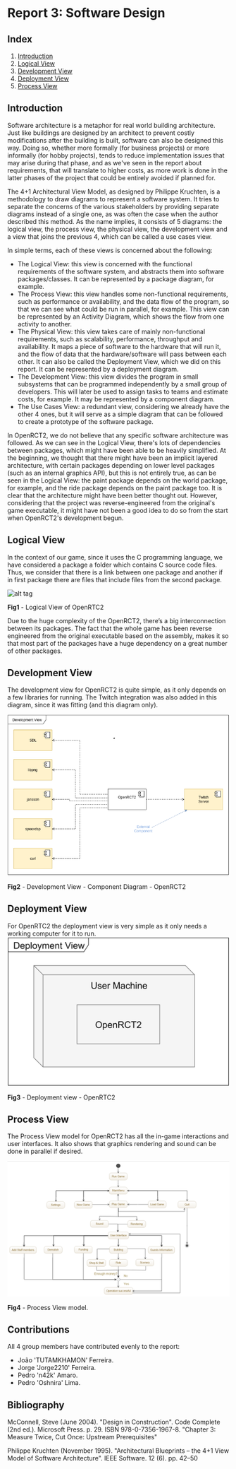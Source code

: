 # Report 3: Software Design

## Index
 1. [Introduction](#introduction)
 2. [Logical View](#logical_view)
 3. [Development View](#development_view)
 4. [Deployment View](#deployment_view)
 4. [Process View](#process_view)


## Introduction<a name="introduction"></a>
Software architecture is a metaphor for real world building architecture. Just like buildings are designed by an architect to prevent costly modifications after the building is built, software can also be designed this way. Doing so, whether more formally (for business projects) or more informally (for hobby projects), tends to reduce implementation issues that may arise during that phase, and as we've seen in the report about requirements, that will translate to higher costs, as more work is done in the latter phases of the project that could be entirely avoided if planned for.

The 4+1 Architectural View Model, as designed by Philippe Kruchten, is a methodology to draw diagrams to represent a software system. It tries to separate the concerns of the various stakeholders by providing separate diagrams instead of a single one, as was often the case when the author described this method. As the name implies, it consists of 5 diagrams: the logical view, the process view, the physical view, the development view and a view that joins the previous 4, which can be called a use cases view.

In simple terms, each of these views is concerned about the following:
* The Logical View: this view is concerned with the functional requirements of the software system, and abstracts them into software packages/classes. It can be represented by a package diagram, for example.
* The Process View: this view handles some non-functional requirements, such as performance or availability, and the data flow of the program, so that we can see what could be run in parallel, for example. This view can be represented by an Activity Diagram, which shows the flow from one activity to another.
* The Physical View: this view takes care of mainly non-functional requirements, such as scalability, performance, throughput and availability. It maps a piece of software to the hardware that will run it, and the flow of data that the hardware/software will pass between each other. It can also be called the Deployment View, which we did on this report. It can be represented by a deployment diagram.
* The Development View: this view divides the program in small subsystems that can be programmed independently by a small group of developers. This will later be used to assign tasks to teams and estimate costs, for example. It may be represented by a component diagram.
* The Use Cases View: a redundant view, considering we already have the other 4 ones, but it will serve as a simple diagram that can be followed to create a prototype of the software package.

In OpenRCT2, we do not believe that any specific software architecture was followed. As we can see in the Logical View, there's lots of dependencies between packages, which might have been able to be heavily simplified. At the beginning, we thought that there might have been an implicit layered architecture, with certain packages depending on lower level packages (such as an internal graphics API), but this is not entirely true, as can be seen in the Logical View: the paint package depends on the world package, for example, and the ride package depends on the paint package too. It is clear that the architecture might have been better thought out. However, considering that the project was reverse-engineered from the original's game executable, it might have not been a good idea to do so from the start when OpenRCT2's development begun.

## Logical View<a name="logical_view"></a>
In the context of our game, since it uses the C programming language, we have considered a package a folder which contains C source code files.
Thus, we consider that there is a link between one package and another if in first package there are files that include files from the second package.

![alt tag](https://raw.githubusercontent.com/n42k/OpenRCT2/develop/reports/Images/logical_view.png)

**Fig1** - Logical View of OpenRTC2

Due to the huge complexity of the OpenRCT2, there’s a big interconnection between its packages. The fact that the whole game has been reverse engineered from the original executable based on the assembly, makes it so that most part of the packages have a huge dependency on a great number of other packages.

## Development View<a name="development_view"></a>
The development view for OpenRCT2 is quite simple, as it only depends on a few libraries for running. The Twitch integration was also added in this diagram, since it was fitting (and this diagram only).

![alt tag](https://raw.githubusercontent.com/n42k/OpenRCT2/develop/reports/Images/ComponentDiagram.png)

**Fig2** - Development View - Component Diagram - OpenRCT2

## Deployment View<a name="deployment_view"></a>
For OpenRTC2 the deployment view is very simple as it only needs a working computer for it to run.
![alt tag](https://raw.githubusercontent.com/n42k/OpenRCT2/develop/reports/Images/Deployment%20View.png)

**Fig3** - Deployment view - OpenRTC2

## Process View<a name="process_view"></a>
The Process View model for OpenRCT2 has all the in-game interactions and user interfaces. It also shows that graphics rendering and sound can be done in parallel if desired.

![alt tag](https://raw.githubusercontent.com/n42k/OpenRCT2/develop/reports/Images/ProcessViewModel.png)

**Fig4** - Process View model.

## Contributions
All 4 group members have contributed evenly to the report:

* João 'TUTAMKHAMON' Ferreira.
* Jorge 'Jorge2210' Ferreira.
* Pedro 'n42k' Amaro.
* Pedro 'Oshnira' Lima.

## Bibliography

McConnell, Steve (June 2004). "Design in Construction". Code Complete (2nd ed.). Microsoft Press. p. 29. ISBN 978-0-7356-1967-8. "Chapter 3: Measure Twice, Cut Once: Upstream Prerequisites"

Philippe Kruchten (November 1995). "Architectural Blueprints – the 4+1 View Model of Software Architecture". IEEE Software. 12 (6). pp. 42–50
